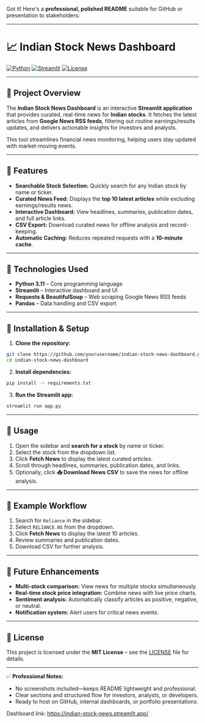 Got it! Here's a **professional, polished README** suitable for GitHub or presentation to stakeholders:

---

# 📈 Indian Stock News Dashboard

[![Python](https://img.shields.io/badge/Python-3.11-blue)](https://www.python.org/)
[![Streamlit](https://img.shields.io/badge/Streamlit-App-green)](https://streamlit.io/)
[![License](https://img.shields.io/badge/License-MIT-orange)](LICENSE)

---

## 🔹 Project Overview

The **Indian Stock News Dashboard** is an interactive **Streamlit application** that provides curated, real-time news for **Indian stocks**. It fetches the latest articles from **Google News RSS feeds**, filtering out routine earnings/results updates, and delivers actionable insights for investors and analysts.

This tool streamlines financial news monitoring, helping users stay updated with market-moving events.

---

## 🔹 Features

* **Searchable Stock Selection:** Quickly search for any Indian stock by name or ticker.
* **Curated News Feed:** Displays the **top 10 latest articles** while excluding earnings/results news.
* **Interactive Dashboard:** View headlines, summaries, publication dates, and full article links.
* **CSV Export:** Download curated news for offline analysis and record-keeping.
* **Automatic Caching:** Reduces repeated requests with a **10-minute cache**.

---

## 🔹 Technologies Used

* **Python 3.11** – Core programming language
* **Streamlit** – Interactive dashboard and UI
* **Requests & BeautifulSoup** – Web scraping Google News RSS feeds
* **Pandas** – Data handling and CSV export

---

## 🔹 Installation & Setup

1. **Clone the repository:**

```bash
git clone https://github.com/yourusername/indian-stock-news-dashboard.git
cd indian-stock-news-dashboard
```

2. **Install dependencies:**

```bash
pip install -r requirements.txt
```

3. **Run the Streamlit app:**

```bash
streamlit run app.py
```

---

## 🔹 Usage

1. Open the sidebar and **search for a stock** by name or ticker.
2. Select the stock from the dropdown list.
3. Click **Fetch News** to display the latest curated articles.
4. Scroll through headlines, summaries, publication dates, and links.
5. Optionally, click **📥 Download News CSV** to save the news for offline analysis.

---

## 🔹 Example Workflow

1. Search for `Reliance` in the sidebar.
2. Select `RELIANCE.NS` from the dropdown.
3. Click **Fetch News** to display the latest 10 articles.
4. Review summaries and publication dates.
5. Download CSV for further analysis.

---

## 🔹 Future Enhancements

* **Multi-stock comparison:** View news for multiple stocks simultaneously.
* **Real-time stock price integration:** Combine news with live price charts.
* **Sentiment analysis:** Automatically classify articles as positive, negative, or neutral.
* **Notification system:** Alert users for critical news events.

---

## 🔹 License

This project is licensed under the **MIT License** – see the [LICENSE](LICENSE) file for details.

---

✅ **Professional Notes:**

* No screenshots included—keeps README lightweight and professional.
* Clear sections and structured flow for investors, analysts, or developers.
* Ready to host on GitHub, internal dashboards, or portfolio presentations.

Dashboard link: https://indian-stock-news.streamlit.app/
